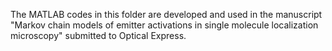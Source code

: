 The MATLAB codes in this folder are developed and used in the manuscript "Markov chain models of emitter activations in single molecule localization microscopy" submitted to Optical Express. 
